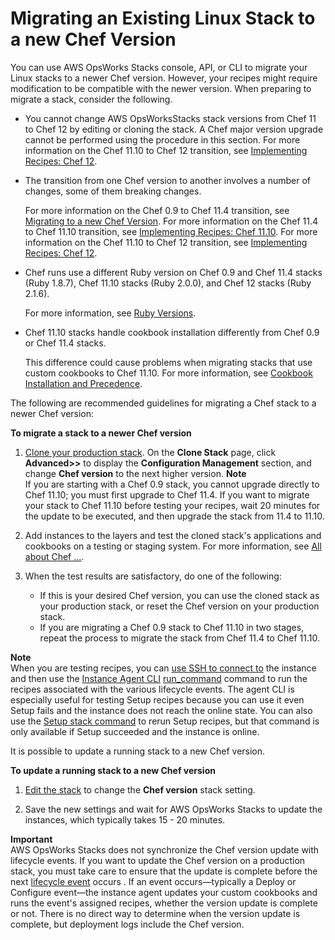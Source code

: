 # Migrating an Existing Linux Stack to a new Chef Version<a name="workingcookbook-chef11-migrate"></a>

You can use AWS OpsWorks Stacks console, API, or CLI to migrate your Linux stacks to a newer Chef version\. However, your recipes might require modification to be compatible with the newer version\. When preparing to migrate a stack, consider the following\.
+ You cannot change AWS OpsWorksStacks stack versions from Chef 11 to Chef 12 by editing or cloning the stack\. A Chef major version upgrade cannot be performed using the procedure in this section\. For more information on the Chef 11\.10 to Chef 12 transition, see [Implementing Recipes: Chef 12](workingcookbook-chef12-linux.md)\.
+ The transition from one Chef version to another involves a number of changes, some of them breaking changes\.

  For more information on the Chef 0\.9 to Chef 11\.4 transition, see [Migrating to a new Chef Version](#workingcookbook-chef11-migrate)\. For more information on the Chef 11\.4 to Chef 11\.10 transition, see [Implementing Recipes: Chef 11\.10](workingcookbook-chef11-10.md)\. For more information on the Chef 11\.10 to Chef 12 transition, see [Implementing Recipes: Chef 12](workingcookbook-chef12-linux.md)\.
+ Chef runs use a different Ruby version on Chef 0\.9 and Chef 11\.4 stacks \(Ruby 1\.8\.7\), Chef 11\.10 stacks \(Ruby 2\.0\.0\), and Chef 12 stacks \(Ruby 2\.1\.6\)\.

  For more information, see [Ruby Versions](workingcookbook-ruby.md)\.
+ Chef 11\.10 stacks handle cookbook installation differently from Chef 0\.9 or Chef 11\.4 stacks\.

  This difference could cause problems when migrating stacks that use custom cookbooks to Chef 11\.10\. For more information, see [Cookbook Installation and Precedence](workingcookbook-chef11-10.md#workingcookbook-chef11-10-override)\.

 The following are recommended guidelines for migrating a Chef stack to a newer Chef version:

**To migrate a stack to a newer Chef version**

1. [Clone your production stack](workingstacks-cloning.md)\. On the **Clone Stack** page, click **Advanced>>** to display the **Configuration Management** section, and change **Chef version** to the next higher version\.
**Note**  
If you are starting with a Chef 0\.9 stack, you cannot upgrade directly to Chef 11\.10; you must first upgrade to Chef 11\.4\. If you want to migrate your stack to Chef 11\.10 before testing your recipes, wait 20 minutes for the update to be executed, and then upgrade the stack from 11\.4 to 11\.10\.

1. Add instances to the layers and test the cloned stack's applications and cookbooks on a testing or staging system\. For more information, see [All about Chef \.\.\.](https://docs.chef.io/index.html)\.

1. When the test results are satisfactory, do one of the following:
   + If this is your desired Chef version, you can use the cloned stack as your production stack, or reset the Chef version on your production stack\. 
   + If you are migrating a Chef 0\.9 stack to Chef 11\.10 in two stages, repeat the process to migrate the stack from Chef 11\.4 to Chef 11\.10\.

**Note**  
When you are testing recipes, you can [use SSH to connect to](workinginstances-ssh.md) the instance and then use the [Instance Agent CLI](agent.md) [run\_command](agent-run.md) command to run the recipes associated with the various lifecycle events\. The agent CLI is especially useful for testing Setup recipes because you can use it even Setup fails and the instance does not reach the online state\. You can also use the [Setup stack command](workingstacks-commands.md) to rerun Setup recipes, but that command is only available if Setup succeeded and the instance is online\. 

It is possible to update a running stack to a new Chef version\.

**To update a running stack to a new Chef version**

1. [Edit the stack](workingstacks-edit.md) to change the **Chef version** stack setting\.

1. Save the new settings and wait for AWS OpsWorks Stacks to update the instances, which typically takes 15 \- 20 minutes\.

**Important**  
AWS OpsWorks Stacks does not synchronize the Chef version update with lifecycle events\. If you want to update the Chef version on a production stack, you must take care to ensure that the update is complete before the next [lifecycle event](workingcookbook-events.md) occurs \. If an event occurs—typically a Deploy or Configure event—the instance agent updates your custom cookbooks and runs the event's assigned recipes, whether the version update is complete or not\. There is no direct way to determine when the version update is complete, but deployment logs include the Chef version\.